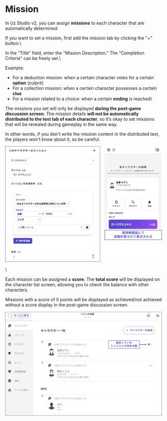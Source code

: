 # Mission

In Uz Studio v2, you can assign **missions** to each character that are automatically determined.

If you want to set a mission, first add the mission tab by clicking the "+" button.\

In the "Title" field, enter the "Mission Description." The "Completion Criteria" can be freely set.\

Example:

- For a deduction mission: when a certain character votes for a certain **option** (culprit)
- For a collection mission: when a certain character possesses a certain **clue**
- For a mission related to a choice: when a certain **ending** is reached\

The missions you set will only be displayed **during the post-game discussion screen**. The mission details **will not be automatically distributed to the text tab of each character**, so it’s okay to set missions that will be revealed during gameplay in the same way.

In other words, if you don't write the mission content in the distributed text, the players won't know about it, so be careful.

![](../../images/character4.png)

\

Each mission can be assigned a **score**. The **total score** will be displayed on the character list screen, allowing you to check the balance with other characters.

Missions with a score of 0 points will be displayed as achieved/not achieved without a score display in the post-game discussion screen.

![](../../images/character6.png)

